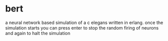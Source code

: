 # bert
a neural network based simulation of a c elegans written in erlang.
once the simulation starts you can press enter to stop the random firing of neurons and again to halt the simulation
